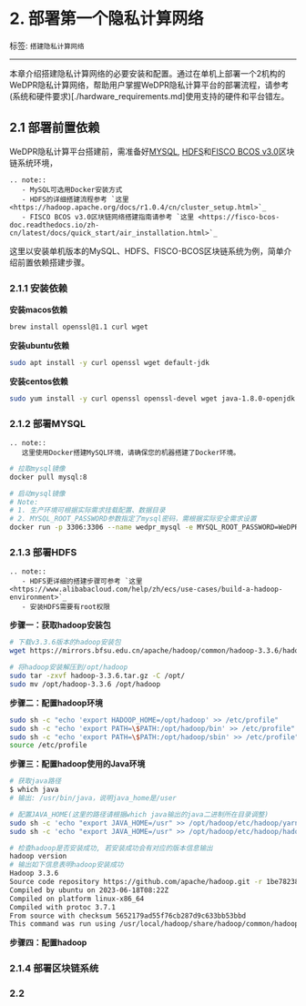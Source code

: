 # 2. 部署第一个隐私计算网络

标签: ``搭建隐私计算网络``

----

本章介绍搭建隐私计算网络的必要安装和配置。通过在单机上部署一个2机构的WeDPR隐私计算网络，帮助用户掌握WeDPR隐私计算平台的部署流程，请参考(系统和硬件要求)[./hardware_requirements.md]使用支持的硬件和平台错左。

## 2.1 部署前置依赖

WeDPR隐私计算平台搭建前，需准备好[MYSQL](https://hub.docker.com/_/mysql), [HDFS](https://github.com/apache/hadoop/tree/trunk)和[FISCO BCOS v3.0]((https://fisco-bcos-doc.readthedocs.io/zh-cn/latest/index.html))区块链系统环境，

```eval_rst
.. note::
   - MySQL可选用Docker安装方式
   - HDFS的详细搭建流程参考 `这里 <https://hadoop.apache.org/docs/r1.0.4/cn/cluster_setup.html>`_ 
   - FISCO BCOS v3.0区块链网络搭建指南请参考 `这里 <https://fisco-bcos-doc.readthedocs.io/zh-cn/latest/docs/quick_start/air_installation.html>`_
```

这里以安装单机版本的MySQL、HDFS、FISCO-BCOS区块链系统为例，简单介绍前置依赖搭建步骤。

### 2.1.1 安装依赖

**安装macos依赖**

```bash
brew install openssl@1.1 curl wget
```

**安装ubuntu依赖**

```bash
sudo apt install -y curl openssl wget default-jdk
```

**安装centos依赖**

```bash
sudo yum install -y curl openssl openssl-devel wget java-1.8.0-openjdk
```

### 2.1.2 部署MYSQL

```eval_rst
.. note::
   这里使用Docker搭建MySQL环境，请确保您的机器搭建了Docker环境。
```

```bash
# 拉取mysql镜像
docker pull mysql:8

# 启动mysql镜像
# Note: 
# 1. 生产环境可根据实际需求挂载配置、数据目录
# 2. MYSQL_ROOT_PASSWORD参数指定了mysql密码，需根据实际安全需求设置
docker run -p 3306:3306 --name wedpr_mysql -e MYSQL_ROOT_PASSWORD=WeDPR2024 -d mysql
```

### 2.1.3 部署HDFS

```eval_rst
.. note::
   - HDFS更详细的搭建步骤可参考 `这里 <https://www.alibabacloud.com/help/zh/ecs/use-cases/build-a-hadoop-environment>`_ 
   - 安装HDFS需要有root权限
```
**步骤一：获取hadoop安装包**

```bash
# 下载v3.3.6版本的hadoop安装包
wget https://mirrors.bfsu.edu.cn/apache/hadoop/common/hadoop-3.3.6/hadoop-3.3.6.tar.gz

# 将hadoop安装解压到/opt/hadoop
sudo tar -zxvf hadoop-3.3.6.tar.gz -C /opt/
sudo mv /opt/hadoop-3.3.6 /opt/hadoop
```

**步骤二：配置hadoop环境**

```bash
sudo sh -c "echo 'export HADOOP_HOME=/opt/hadoop' >> /etc/profile"
sudo sh -c "echo 'export PATH=\$PATH:/opt/hadoop/bin' >> /etc/profile"
sudo sh -c "echo 'export PATH=\$PATH:/opt/hadoop/sbin' >> /etc/profile"
source /etc/profile
```

**步骤三：配置hadoop使用的Java环境**

```bash
# 获取java路径
$ which java
# 输出: /usr/bin/java，说明java_home是/user

# 配置JAVA_HOME(这里的路径请根据which java输出的java二进制所在目录调整)
sudo sh -c 'echo "export JAVA_HOME=/usr" >> /opt/hadoop/etc/hadoop/yarn-env.sh'
sudo sh -c 'echo "export JAVA_HOME=/usr" >> /opt/hadoop/etc/hadoop/hadoop-env.sh'

# 检查hadoop是否安装成功, 若安装成功会有对应的版本信息输出
hadoop version
# 输出如下信息表明hadoop安装成功
Hadoop 3.3.6
Source code repository https://github.com/apache/hadoop.git -r 1be78238728da9266a4f88195058f08fd012bf9c
Compiled by ubuntu on 2023-06-18T08:22Z
Compiled on platform linux-x86_64
Compiled with protoc 3.7.1
From source with checksum 5652179ad55f76cb287d9c633bb53bbd
This command was run using /usr/local/hadoop/share/hadoop/common/hadoop-common-3.3.6.jar
```

**步骤四：配置hadoop**




### 2.1.4 部署区块链系统


### 2.2 
